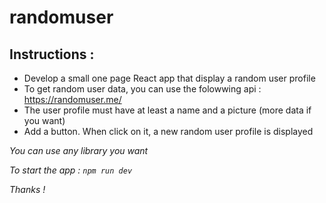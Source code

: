 # randomuser

## Instructions :
- Develop a small one page React app that display a random user profile
- To get random user data, you can use the folowwing api : https://randomuser.me/
- The user profile must have at least a name and a picture (more data if you want)
- Add a button. When click on it, a new random user profile is displayed

_You can use any library you want_

_To start the app :  `npm run dev`_

_Thanks !_
